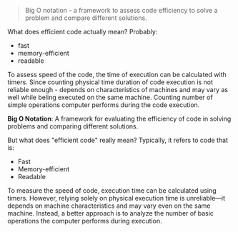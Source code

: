 > Big O notation - a framework to assess code efficiency to solve a problem and compare different solutions.

What does efficient code actually mean?
Probably:
- fast
- memory-efficient
- readable

To assess speed of the code, the time of execution can be calculated with timers.
Since counting physical time duration of code execution is not reliable enough - depends on characteristics
of machines and may vary as well while beling executed on the same machine.
Counting number of simple operations computer performs during the code execution.


**Big O Notation**: A framework for evaluating the efficiency of code in solving problems and comparing different solutions.

But what does "efficient code" really mean? Typically, it refers to code that is:
- Fast
- Memory-efficient
- Readable

To measure the speed of code, execution time can be calculated using timers. However, relying solely on physical execution time is unreliable—it depends on machine characteristics and may vary even on the same machine. Instead, a better approach is to analyze the number of basic operations the computer performs during execution.
